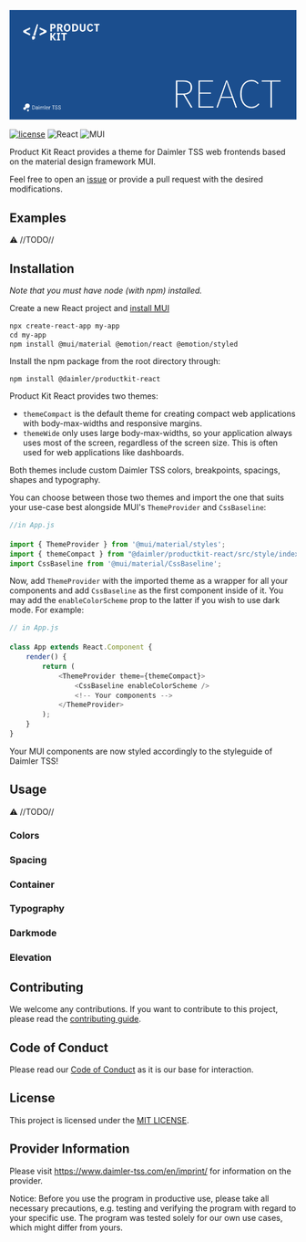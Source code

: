 <!-- SPDX-License-Identifier: MIT --->

![Product Kit React Logo](./docs/images/productkit_react_github_logo.png)

[![license](https://img.shields.io/badge/license-MIT-38de03e?style=flat)](LICENSE)
![React](https://img.shields.io/badge/React-17.0.2-61DBFB.svg)
![MUI](https://img.shields.io/badge/MUI-5.3.0-3F51B5.svg)

Product Kit React provides a theme for Daimler TSS web frontends based on the material design framework MUI.

Feel free to open an [issue](https://github.com/mercedes-benz/product-kit_react/issues) or provide a pull request with the desired modifications.

## Examples
⚠️ //TODO//

## Installation
_Note that you must have node (with npm) installed._

Create a new React project and [install MUI](https://mui.com/getting-started/installation/)

```console
npx create-react-app my-app
cd my-app
npm install @mui/material @emotion/react @emotion/styled
```

Install the npm package from the root directory through:

```console
npm install @daimler/productkit-react
```

Product Kit React provides two themes:
- `themeCompact` is the default theme for creating compact web applications with body-max-widths and responsive margins.
- `themeWide` only uses large body-max-widths, so your application always uses most of the screen, regardless of the screen size. This is often used for web applications like dashboards.

Both themes include custom Daimler TSS colors, breakpoints, spacings, shapes and typography.

You can choose between those two themes and import the one that suits your use-case best alongside MUI's `ThemeProvider` and `CssBaseline`:

```javascript
//in App.js

import { ThemeProvider } from '@mui/material/styles';
import { themeCompact } from "@daimler/productkit-react/src/style/index"; //you may also use themeWide
import CssBaseline from '@mui/material/CssBaseline';
```

Now, add `ThemeProvider` with the imported theme as a wrapper for all your components and add `CssBaseline` as the first component inside of it. You may add the `enableColorScheme` prop to the latter if you wish to use dark mode. For example:

```javascript
// in App.js

class App extends React.Component {
    render() {
        return (
            <ThemeProvider theme={themeCompact}>
                <CssBaseline enableColorScheme />
                <!-- Your components -->
            </ThemeProvider>
        );
    }
}
```

Your MUI components are now styled accordingly to the styleguide of Daimler TSS!

## Usage
⚠️ //TODO//

### Colors

### Spacing

### Container

### Typography

### Darkmode

### Elevation


## Contributing

We welcome any contributions.
If you want to contribute to this project, please read the [contributing guide](CONTRIBUTING.md).

## Code of Conduct

Please read our [Code of Conduct](https://github.com/Daimler/daimler-foss/blob/master/CODE_OF_CONDUCT.md) as it is our base for interaction.

## License

This project is licensed under the [MIT LICENSE](LICENSE).

## Provider Information

Please visit <https://www.daimler-tss.com/en/imprint/> for information on the provider.

Notice: Before you use the program in productive use, please take all necessary precautions,
e.g. testing and verifying the program with regard to your specific use.
The program was tested solely for our own use cases, which might differ from yours.
